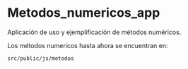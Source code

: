 # Metodos_numericos_app
Aplicación de uso y ejemplificación de métodos numéricos.

Los métodos numericos hasta ahora se encuentran en:

```
src/public/js/metodos
```
